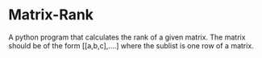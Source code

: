 # Matrix-Rank
A python program that calculates the rank of a given matrix.
The matrix should be of the form [[a,b,c],....] where the sublist is one row of a matrix.
